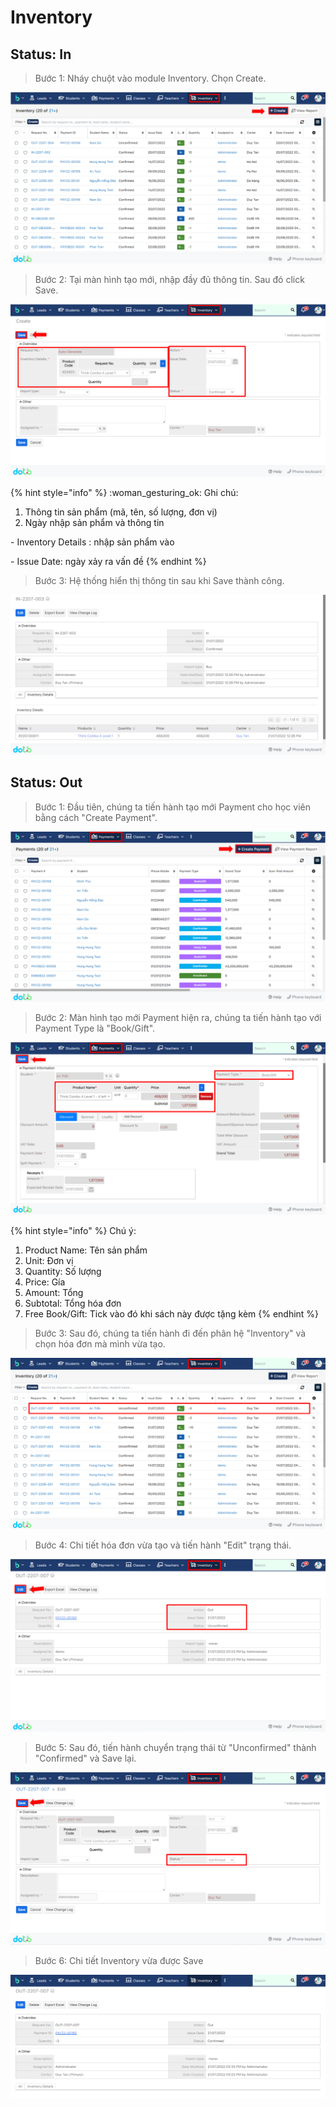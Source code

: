 # Inventory

## Status: In

> Bước 1: Nháy chuột vào module Inventory. Chọn Create.

![](<../../.gitbook/assets/image (134).png>)

> Bước 2: Tại màn hình tạo mới, nhập đầy đủ thông tin. Sau đó click Save.

![](<../../.gitbook/assets/image (109).png>)

{% hint style="info" %}
:woman\_gesturing\_ok: Ghi chú:

1. Thông tin sản phẩm (mã, tên, số lượng, đơn vị)
2. Ngày nhập sản phẩm và thông tin&#x20;

&#x20;        \-  Inventory Details : nhập sản phẩm vào

&#x20;        \-  Issue Date: ngày xảy ra vấn đề
{% endhint %}

> Bước 3: Hệ thống hiển thị thông tin sau khi Save thành công.

![](<../../.gitbook/assets/image (111).png>)

## Status: Out

> Bước 1: Đầu tiên, chúng ta tiến hành tạo mới Payment cho học viên bằng cách "Create Payment".

![](<../../.gitbook/assets/image (4).png>)

> Bước 2: Màn hình tạo mới Payment hiện ra, chúng ta tiến hành tạo với Payment Type là "Book/Gift".

![](<../../.gitbook/assets/image (3).png>)

{% hint style="info" %}
Chú ý:

1. Product Name: Tên sản phẩm
2. Unit: Đơn vị
3. Quantity: Số lượng
4. Price: Gía
5. Amount: Tổng
6. Subtotal: Tổng hóa đơn
7. Free Book/Gift: Tick vào đó khi sách này được tặng kèm
{% endhint %}

> Bước 3: Sau đó, chúng ta tiến hành đi đến phân hệ "Inventory" và chọn hóa đơn mà mình vừa tạo.

![](<../../.gitbook/assets/image (2) (2).png>)

> Bước 4: Chi tiết hóa đơn vừa tạo và tiến hành "Edit" trạng thái.

![](<../../.gitbook/assets/image (6) (2).png>)

> Bước 5: Sau đó, tiến hành chuyển trạng thái từ "Unconfirmed" thành "Confirmed" và Save lại.

![](<../../.gitbook/assets/image (5) (2).png>)

> Bước 6: Chi tiết Inventory vừa được Save&#x20;

![](<../../.gitbook/assets/image (1).png>)
